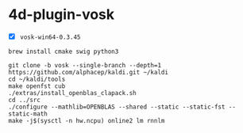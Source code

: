 # 4d-plugin-vosk

- [x] `vosk-win64-0.3.45`

```
brew install cmake swig python3
```

```
git clone -b vosk --single-branch --depth=1 https://github.com/alphacep/kaldi.git ~/kaldi
cd ~/kaldi/tools
make openfst cub 
./extras/install_openblas_clapack.sh
cd ../src
./configure --mathlib=OPENBLAS --shared --static --static-fst --static-math
make -j$(sysctl -n hw.ncpu) online2 lm rnnlm
```

